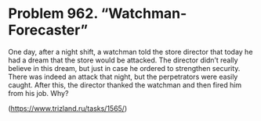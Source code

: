 # Problem 962. “Watchman-Forecaster”

One day, after a night shift, a watchman told the store director that today he had a dream that the store would be attacked. The director didn’t really believe in this dream, but just in case he ordered to strengthen security. There was indeed an attack that night, but the perpetrators were easily caught. After this, the director thanked the watchman and then fired him from his job. Why?

(https://www.trizland.ru/tasks/1565/)